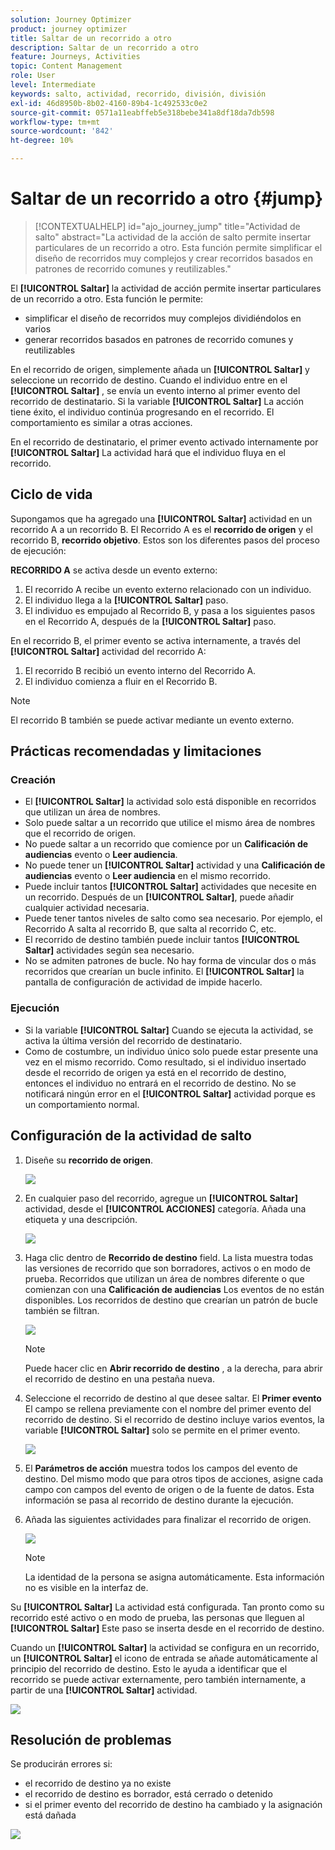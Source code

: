 ```yaml
---
solution: Journey Optimizer
product: journey optimizer
title: Saltar de un recorrido a otro
description: Saltar de un recorrido a otro
feature: Journeys, Activities
topic: Content Management
role: User
level: Intermediate
keywords: salto, actividad, recorrido, división, división
exl-id: 46d8950b-8b02-4160-89b4-1c492533c0e2
source-git-commit: 0571a11eabffeb5e318bebe341a8df18da7db598
workflow-type: tm+mt
source-wordcount: '842'
ht-degree: 10%

---
```


# Saltar de un recorrido a otro {#jump}

>[!CONTEXTUALHELP]
>id="ajo_journey_jump"
>title="Actividad de salto"
>abstract="La actividad de la acción de salto permite insertar particulares de un recorrido a otro. Esta función permite simplificar el diseño de recorridos muy complejos y crear recorridos basados en patrones de recorrido comunes y reutilizables."

El **[!UICONTROL Saltar]** la actividad de acción permite insertar particulares de un recorrido a otro. Esta función le permite:

* simplificar el diseño de recorridos muy complejos dividiéndolos en varios
* generar recorridos basados en patrones de recorrido comunes y reutilizables

En el recorrido de origen, simplemente añada un **[!UICONTROL Saltar]** y seleccione un recorrido de destino. Cuando el individuo entre en el **[!UICONTROL Saltar]** , se envía un evento interno al primer evento del recorrido de destinatario. Si la variable **[!UICONTROL Saltar]** La acción tiene éxito, el individuo continúa progresando en el recorrido. El comportamiento es similar a otras acciones.

En el recorrido de destinatario, el primer evento activado internamente por **[!UICONTROL Saltar]** La actividad hará que el individuo fluya en el recorrido.

## Ciclo de vida

Supongamos que ha agregado una **[!UICONTROL Saltar]** actividad en un recorrido A a un recorrido B. El Recorrido A es el **recorrido de origen** y el recorrido B, **recorrido objetivo**.
Estos son los diferentes pasos del proceso de ejecución:

**RECORRIDO A** se activa desde un evento externo:

1. El recorrido A recibe un evento externo relacionado con un individuo.
1. El individuo llega a la **[!UICONTROL Saltar]** paso.
1. El individuo es empujado al Recorrido B, y pasa a los siguientes pasos en el Recorrido A, después de la **[!UICONTROL Saltar]** paso.

En el recorrido B, el primer evento se activa internamente, a través del **[!UICONTROL Saltar]** actividad del recorrido A:

1. El recorrido B recibió un evento interno del Recorrido A.
1. El individuo comienza a fluir en el Recorrido B.

>[!NOTE]
>
>El recorrido B también se puede activar mediante un evento externo.

## Prácticas recomendadas y limitaciones

### Creación

* El **[!UICONTROL Saltar]** la actividad solo está disponible en recorridos que utilizan un área de nombres.
* Solo puede saltar a un recorrido que utilice el mismo área de nombres que el recorrido de origen.
* No puede saltar a un recorrido que comience por un **Calificación de audiencias** evento o **Leer audiencia**.
* No puede tener un **[!UICONTROL Saltar]** actividad y una **Calificación de audiencias** evento o **Leer audiencia** en el mismo recorrido.
* Puede incluir tantos **[!UICONTROL Saltar]** actividades que necesite en un recorrido. Después de un **[!UICONTROL Saltar]**, puede añadir cualquier actividad necesaria.
* Puede tener tantos niveles de salto como sea necesario. Por ejemplo, el Recorrido A salta al recorrido B, que salta al recorrido C, etc.
* El recorrido de destino también puede incluir tantos **[!UICONTROL Saltar]** actividades según sea necesario.
* No se admiten patrones de bucle. No hay forma de vincular dos o más recorridos que crearían un bucle infinito. El **[!UICONTROL Saltar]** la pantalla de configuración de actividad de impide hacerlo.

### Ejecución

* Si la variable **[!UICONTROL Saltar]** Cuando se ejecuta la actividad, se activa la última versión del recorrido de destinatario.
* Como de costumbre, un individuo único solo puede estar presente una vez en el mismo recorrido. Como resultado, si el individuo insertado desde el recorrido de origen ya está en el recorrido de destino, entonces el individuo no entrará en el recorrido de destino. No se notificará ningún error en el **[!UICONTROL Saltar]** actividad porque es un comportamiento normal.

## Configuración de la actividad de salto

1. Diseñe su **recorrido de origen**.

   ![](assets/jump1.png)

1. En cualquier paso del recorrido, agregue un **[!UICONTROL Saltar]** actividad, desde el **[!UICONTROL ACCIONES]** categoría. Añada una etiqueta y una descripción.

   ![](assets/jump2.png)

1. Haga clic dentro de **Recorrido de destino** field.
La lista muestra todas las versiones de recorrido que son borradores, activos o en modo de prueba. Recorridos que utilizan un área de nombres diferente o que comienzan con una **Calificación de audiencias** Los eventos de no están disponibles. Los recorridos de destino que crearían un patrón de bucle también se filtran.

   ![](assets/jump3.png)

   >[!NOTE]
   >
   >Puede hacer clic en **Abrir recorrido de destino** , a la derecha, para abrir el recorrido de destino en una pestaña nueva.

1. Seleccione el recorrido de destino al que desee saltar.
El **Primer evento** El campo se rellena previamente con el nombre del primer evento del recorrido de destino. Si el recorrido de destino incluye varios eventos, la variable **[!UICONTROL Saltar]** solo se permite en el primer evento.

   ![](assets/jump4.png)

1. El **Parámetros de acción** muestra todos los campos del evento de destino. Del mismo modo que para otros tipos de acciones, asigne cada campo con campos del evento de origen o de la fuente de datos. Esta información se pasa al recorrido de destino durante la ejecución.
1. Añada las siguientes actividades para finalizar el recorrido de origen.

   ![](assets/jump5.png)


   >[!NOTE]
   >
   >La identidad de la persona se asigna automáticamente. Esta información no es visible en la interfaz de.

Su **[!UICONTROL Saltar]** La actividad está configurada. Tan pronto como su recorrido esté activo o en modo de prueba, las personas que lleguen al **[!UICONTROL Saltar]** Este paso se inserta desde en el recorrido de destino.

Cuando un **[!UICONTROL Saltar]** la actividad se configura en un recorrido, un **[!UICONTROL Saltar]** el icono de entrada se añade automáticamente al principio del recorrido de destino. Esto le ayuda a identificar que el recorrido se puede activar externamente, pero también internamente, a partir de una **[!UICONTROL Saltar]** actividad.

![](assets/jump7.png)

## Resolución de problemas

Se producirán errores si:
* el recorrido de destino ya no existe
* el recorrido de destino es borrador, está cerrado o detenido
* si el primer evento del recorrido de destino ha cambiado y la asignación está dañada

![](assets/jump6.png)
